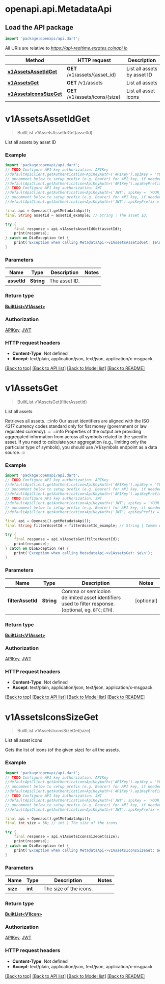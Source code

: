 # openapi.api.MetadataApi

## Load the API package
```dart
import 'package:openapi/api.dart';
```

All URIs are relative to *https://api-realtime.exrates.coinapi.io*

Method | HTTP request | Description
------------- | ------------- | -------------
[**v1AssetsAssetIdGet**](MetadataApi.md#v1assetsassetidget) | **GET** /v1/assets/{asset_id} | List all assets by asset ID
[**v1AssetsGet**](MetadataApi.md#v1assetsget) | **GET** /v1/assets | List all assets
[**v1AssetsIconsSizeGet**](MetadataApi.md#v1assetsiconssizeget) | **GET** /v1/assets/icons/{size} | List all asset icons


# **v1AssetsAssetIdGet**
> BuiltList<V1Asset> v1AssetsAssetIdGet(assetId)

List all assets by asset ID

### Example
```dart
import 'package:openapi/api.dart';
// TODO Configure API key authorization: APIKey
//defaultApiClient.getAuthentication<ApiKeyAuth>('APIKey').apiKey = 'YOUR_API_KEY';
// uncomment below to setup prefix (e.g. Bearer) for API key, if needed
//defaultApiClient.getAuthentication<ApiKeyAuth>('APIKey').apiKeyPrefix = 'Bearer';
// TODO Configure API key authorization: JWT
//defaultApiClient.getAuthentication<ApiKeyAuth>('JWT').apiKey = 'YOUR_API_KEY';
// uncomment below to setup prefix (e.g. Bearer) for API key, if needed
//defaultApiClient.getAuthentication<ApiKeyAuth>('JWT').apiKeyPrefix = 'Bearer';

final api = Openapi().getMetadataApi();
final String assetId = assetId_example; // String | The asset ID.

try {
    final response = api.v1AssetsAssetIdGet(assetId);
    print(response);
} catch on DioException (e) {
    print('Exception when calling MetadataApi->v1AssetsAssetIdGet: $e\n');
}
```

### Parameters

Name | Type | Description  | Notes
------------- | ------------- | ------------- | -------------
 **assetId** | **String**| The asset ID. | 

### Return type

[**BuiltList&lt;V1Asset&gt;**](V1Asset.md)

### Authorization

[APIKey](../README.md#APIKey), [JWT](../README.md#JWT)

### HTTP request headers

 - **Content-Type**: Not defined
 - **Accept**: text/plain, application/json, text/json, application/x-msgpack

[[Back to top]](#) [[Back to API list]](../README.md#documentation-for-api-endpoints) [[Back to Model list]](../README.md#documentation-for-models) [[Back to README]](../README.md)

# **v1AssetsGet**
> BuiltList<V1Asset> v1AssetsGet(filterAssetId)

List all assets

Retrieves all assets.              :::info Our asset identifiers are aligned with the ISO 4217 currency codes standard only for fiat money (government or law regulated currency). :::              :::info Properties of the output are providing aggregated information from across all symbols related to the specific asset. If you need to calculate your aggregation (e.g., limiting only the particular type of symbols), you should use /v1/symbols endpoint as a data source. :::

### Example
```dart
import 'package:openapi/api.dart';
// TODO Configure API key authorization: APIKey
//defaultApiClient.getAuthentication<ApiKeyAuth>('APIKey').apiKey = 'YOUR_API_KEY';
// uncomment below to setup prefix (e.g. Bearer) for API key, if needed
//defaultApiClient.getAuthentication<ApiKeyAuth>('APIKey').apiKeyPrefix = 'Bearer';
// TODO Configure API key authorization: JWT
//defaultApiClient.getAuthentication<ApiKeyAuth>('JWT').apiKey = 'YOUR_API_KEY';
// uncomment below to setup prefix (e.g. Bearer) for API key, if needed
//defaultApiClient.getAuthentication<ApiKeyAuth>('JWT').apiKeyPrefix = 'Bearer';

final api = Openapi().getMetadataApi();
final String filterAssetId = filterAssetId_example; // String | Comma or semicolon delimited asset identifiers used to filter response. (optional, eg. `BTC;ETH`).

try {
    final response = api.v1AssetsGet(filterAssetId);
    print(response);
} catch on DioException (e) {
    print('Exception when calling MetadataApi->v1AssetsGet: $e\n');
}
```

### Parameters

Name | Type | Description  | Notes
------------- | ------------- | ------------- | -------------
 **filterAssetId** | **String**| Comma or semicolon delimited asset identifiers used to filter response. (optional, eg. `BTC;ETH`). | [optional] 

### Return type

[**BuiltList&lt;V1Asset&gt;**](V1Asset.md)

### Authorization

[APIKey](../README.md#APIKey), [JWT](../README.md#JWT)

### HTTP request headers

 - **Content-Type**: Not defined
 - **Accept**: text/plain, application/json, text/json, application/x-msgpack

[[Back to top]](#) [[Back to API list]](../README.md#documentation-for-api-endpoints) [[Back to Model list]](../README.md#documentation-for-models) [[Back to README]](../README.md)

# **v1AssetsIconsSizeGet**
> BuiltList<V1Icon> v1AssetsIconsSizeGet(size)

List all asset icons

Gets the list of icons (of the given size) for all the assets.

### Example
```dart
import 'package:openapi/api.dart';
// TODO Configure API key authorization: APIKey
//defaultApiClient.getAuthentication<ApiKeyAuth>('APIKey').apiKey = 'YOUR_API_KEY';
// uncomment below to setup prefix (e.g. Bearer) for API key, if needed
//defaultApiClient.getAuthentication<ApiKeyAuth>('APIKey').apiKeyPrefix = 'Bearer';
// TODO Configure API key authorization: JWT
//defaultApiClient.getAuthentication<ApiKeyAuth>('JWT').apiKey = 'YOUR_API_KEY';
// uncomment below to setup prefix (e.g. Bearer) for API key, if needed
//defaultApiClient.getAuthentication<ApiKeyAuth>('JWT').apiKeyPrefix = 'Bearer';

final api = Openapi().getMetadataApi();
final int size = 56; // int | The size of the icons.

try {
    final response = api.v1AssetsIconsSizeGet(size);
    print(response);
} catch on DioException (e) {
    print('Exception when calling MetadataApi->v1AssetsIconsSizeGet: $e\n');
}
```

### Parameters

Name | Type | Description  | Notes
------------- | ------------- | ------------- | -------------
 **size** | **int**| The size of the icons. | 

### Return type

[**BuiltList&lt;V1Icon&gt;**](V1Icon.md)

### Authorization

[APIKey](../README.md#APIKey), [JWT](../README.md#JWT)

### HTTP request headers

 - **Content-Type**: Not defined
 - **Accept**: text/plain, application/json, text/json, application/x-msgpack

[[Back to top]](#) [[Back to API list]](../README.md#documentation-for-api-endpoints) [[Back to Model list]](../README.md#documentation-for-models) [[Back to README]](../README.md)


